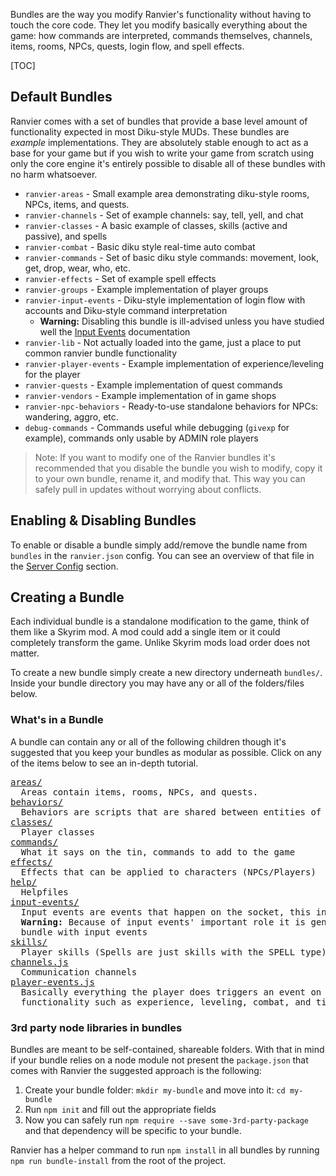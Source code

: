 Bundles are the way you modify Ranvier's functionality without having to touch the core code. They let you modify
basically everything about the game: how commands are interpreted, commands themselves, channels, items, rooms, NPCs,
quests, login flow, and spell effects.

[TOC]

## Default Bundles

Ranvier comes with a set of bundles that provide a base level amount of functionality expected in most Diku-style MUDs.
These bundles are _example_ implementations. They are absolutely stable enough to act as a base for your game but if you
wish to write your game from scratch using only the core engine it's entirely possible to disable all of these bundles
with no harm whatsoever.

* `ranvier-areas` - Small example area demonstrating diku-style rooms, NPCs,
  items, and quests.
* `ranvier-channels` - Set of example channels: say, tell, yell, and chat
* `ranvier-classes` - A basic example of classes, skills (active and passive), and spells
* `ranvier-combat` - Basic diku style real-time auto combat
* `ranvier-commands` - Set of basic diku style commands: movement, look, get, drop, wear, who, etc.
* `ranvier-effects` - Set of example spell effects
* `ranvier-groups` - Example implementation of player groups
* `ranvier-input-events` - Diku-style implementation of login flow with accounts
  and Diku-style command interpretation
    * **Warning:** Disabling this bundle is ill-advised unless you have studied
      well the [Input Events](input_events.md) documentation
* `ranvier-lib` - Not actually loaded into the game, just a place to put common ranvier bundle functionality
* `ranvier-player-events` - Example implementation of experience/leveling for the player
* `ranvier-quests` - Example implementation of quest commands
* `ranvier-vendors` - Example implementation of in game shops
* `ranvier-npc-behaviors` - Ready-to-use standalone behaviors for NPCs: wandering, aggro, etc.
* `debug-commands` - Commands useful while debugging (`givexp` for example), commands only usable by ADMIN role players

> Note: If you want to modify one of the Ranvier bundles it's recommended that you disable the bundle you wish to
> modify, copy it to your own bundle, rename it, and modify that. This way you can safely pull in updates without
> worrying about conflicts.

## Enabling &amp; Disabling Bundles

To enable or disable a bundle simply add/remove the bundle name from `bundles` in the `ranvier.json` config. You can see
an overview of that file in the [Server Config](../server_config.md) section.

## Creating a Bundle

Each individual bundle is a standalone modification to the game, think of them like a Skyrim mod. A mod could add a
single item or it could completely transform the game. Unlike Skyrim mods load order does not matter.

To create a new bundle simply create a new directory underneath `bundles/`. Inside your bundle directory you may have
any or all of the folders/files below.

### What's in a Bundle

A bundle can contain any or all of the following children though it's suggested that you keep your bundles as modular as
possible. Click on any of the items below to see an in-depth tutorial.

<pre>
<a href="../areas/">areas/</a>
  Areas contain items, rooms, NPCs, and quests.
<a href="../areas/scripting#behaviors">behaviors/</a>
  Behaviors are scripts that are shared between entities of the same type (rooms, items, NPCs)
<a href="../classes/">classes/</a>
  Player classes
<a href="../commands/">commands/</a>
  What it says on the tin, commands to add to the game
<a href="../effects/">effects/</a>
  Effects that can be applied to characters (NPCs/Players)
<a href="../help/">help/</a>
  Helpfiles
<a href="../events/">input-events/</a>
  Input events are events that happen on the socket, this involves login and command interpreting.
  <strong>Warning:</strong> Because of input events' important role it is generally not advised to load more than one
  bundle with input events
<a href="../classes#skillsspells">skills/</a>
  Player skills (Spells are just skills with the SPELL type)
<a href="../channels/">channels.js</a>
  Communication channels
<a href="../events/">player-events.js</a>
  Basically everything the player does triggers an event on them that can be attached to and perform
  functionality such as experience, leveling, combat, and time based calculations
</pre>

### 3rd party node libraries in bundles

Bundles are meant to be self-contained, shareable folders. With that in mind if your bundle relies on a node module
not present the `package.json` that comes with Ranvier the suggested approach is the following:

1. Create your bundle folder: `mkdir my-bundle` and move into it: `cd my-bundle`
2. Run `npm init` and fill out the appropriate fields
3. Now you can safely run `npm require --save some-3rd-party-package` and that dependency will be specific to your
   bundle.

Ranvier has a helper command to run `npm install` in all bundles by running `npm run bundle-install` from the root of
the project.
